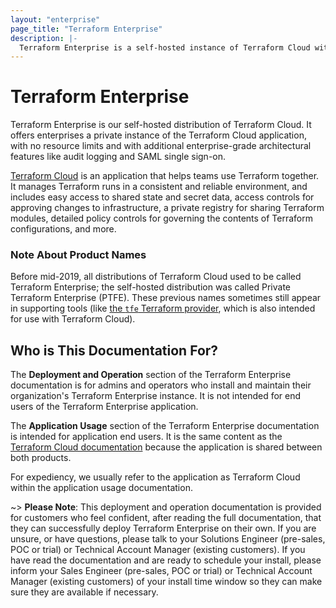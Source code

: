 ```yaml
---
layout: "enterprise"
page_title: "Terraform Enterprise"
description: |-
  Terraform Enterprise is a self-hosted instance of Terraform Cloud with features like audit logging and SAML single sign-on.
---
```


# Terraform Enterprise

Terraform Enterprise is our self-hosted distribution of Terraform Cloud. It offers enterprises a private instance of the Terraform Cloud application, with no resource limits and with additional enterprise-grade architectural features like audit logging and SAML single sign-on.

[Terraform Cloud](https://www.terraform.io/cloud) is an application that helps teams use Terraform together. It manages Terraform runs in a consistent and reliable environment, and includes easy access to shared state and secret data, access controls for approving changes to infrastructure, a private registry for sharing Terraform modules, detailed policy controls for governing the contents of Terraform configurations, and more.

### Note About Product Names

Before mid-2019, all distributions of Terraform Cloud used to be called Terraform Enterprise; the self-hosted distribution was called Private Terraform Enterprise (PTFE). These previous names sometimes still appear in supporting tools (like [the `tfe` Terraform provider](https://registry.terraform.io/providers/hashicorp/tfe/latest), which is also intended for use with Terraform Cloud).

## Who is This Documentation For?

The **Deployment and Operation** section of the Terraform Enterprise documentation is for admins and operators who install and maintain their organization's Terraform Enterprise instance. It is not intended for end users of the Terraform Enterprise application.

The **Application Usage** section of the Terraform Enterprise documentation is intended for application end users. It is the same content as the [Terraform Cloud documentation](/docs/cloud/index.html) because the application is shared between both products.

For expediency, we usually refer to the application as Terraform Cloud within the application usage documentation.

~> **Please Note**: This deployment and operation documentation is provided for customers who feel confident, after reading the full documentation, that they can successfully deploy Terraform Enterprise on their own. If you are unsure, or have questions, please talk to your Solutions Engineer (pre-sales, POC or trial) or Technical Account Manager (existing customers). If you have read the documentation and are ready to schedule your install, please inform your Sales Engineer (pre-sales, POC or trial) or Technical Account Manager (existing customers) of your install time window so they can make sure they are available if necessary.
